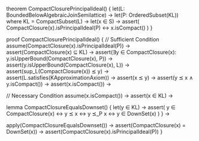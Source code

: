 theorem CompactClosurePrincipalIdeal() {
  let(L: BoundedBelowAlgebraicJoinSemilattice) →
  let(P: OrderedSubset(KL)) where KL = CompactSubset(L) →
  let(x ∈ S) →
  assert(
    CompactClosure(x).isPrincipalIdeal(P) ↔ x.isCompact()
  )
}

proof CompactClosurePrincipalIdeal() {
  // Sufficient Condition
  assume(CompactClosure(x).isPrincipalIdeal(P)) →
  assert(CompactClosure(x) ⊆ KL) →
  assert(∃y ∈ CompactClosure(x): y.isUpperBound(CompactClosure(x), P)) →
  assert(y.isUpperBound(CompactClosure(x), L)) →
  assert(sup_L(CompactClosure(x)) ⪯ y) →
  assert(L.satisfies(KApproximationAxiom)) →
  assert(x ⪯ y) →
  assert(y ⪯ x ∧ y.isCompact()) →
  assert(x.isCompact()) →

  // Necessary Condition
  assume(x.isCompact()) →
  assert(x ∈ KL) →
  
  lemma CompactClosureEqualsDownset() {
    let(y ∈ KL) →
    assert(
      y ∈ CompactClosure(x) ↔
      y ⪯ x ↔
      y ⪯_P x ↔
      y ∈ DownSet(x)
    )
  } →
  
  apply(CompactClosureEqualsDownset()) →
  assert(CompactClosure(x) = DownSet(x)) →
  assert(CompactClosure(x).isPrincipalIdeal(P))
}